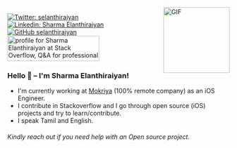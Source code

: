 <img align="right" alt="GIF" src="https://media.giphy.com/media/du3J3cXyzhj75IOgvA/giphy.gif" width="150"/>

[![Twitter: selanthiraiyan](https://img.shields.io/twitter/follow/selanthiraiyan?style=social)](https://twitter.com/selanthiraiyan)
[![Linkedin: Sharma Elanthiraiyan](https://img.shields.io/badge/-selanthiraiyan-blue?style=flat-square&logo=Linkedin&logoColor=white&link=https://www.linkedin.com/in/selanthiraiyan/)](https://www.linkedin.com/in/selanthiraiyan/)
[![GitHub selanthiraiyan](https://img.shields.io/github/followers/selanthiraiyan?label=follow&style=social)](https://github.com/selanthiraiyan/)
<br>
<a href="https://stackoverflow.com/users/396415/selanthiraiyan"><img src="https://stackoverflow.com/users/flair/396415.png" width="208" height="58" alt="profile for Sharma Elanthiraiyan at Stack Overflow, Q&amp;A for professional and enthusiast programmers" title="profile for Sharma Elanthiraiyan at Stack Overflow, Q&amp;A for professional and enthusiast programmers"></a>

### Hello 👋 –  I'm Sharma Elanthiraiyan!
  

- I'm currently working at <a href="https://www.linkedin.com/company/mokriya.com">Mokriya</a> (100% remote company) as an iOS Engineer.
- I contribute in Stackoverflow and I go through open source (iOS) projects and try to learn/contribute. 
- I speak Tamil and English.

###### Kindly reach out if you need help with an Open source project.
